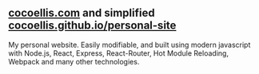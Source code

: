 ## [cocoellis.com](http://cocoellis.com) and simplified [cocoellis.github.io/personal-site](https://cocoellis.github.io/personal-site/)

My personal website. Easily modifiable, and built using modern javascript with Node.js, React, Express, React-Router, Hot Module Reloading, Webpack and many other technologies.

